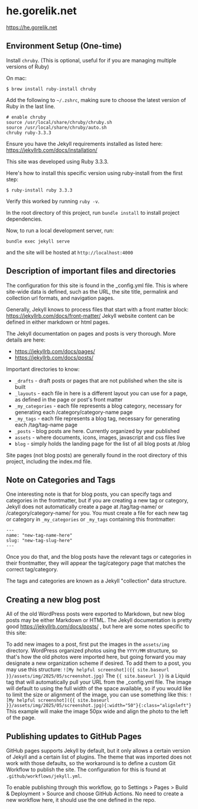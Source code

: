 # he.gorelik.net
https://he.gorelik.net

## Environment Setup (One-time)
Install `chruby`. (This is optional, useful for if you are managing multiple versions of Ruby)

On mac:
```
$ brew install ruby-install chruby
```
Add the following to `~/.zshrc`, making sure to choose the latest version of Ruby in the last line.

```
# enable chruby
source /usr/local/share/chruby/chruby.sh
source /usr/local/share/chruby/auto.sh
chruby ruby-3.3.3
```

Ensure you have the Jekyll requirements installed as listed here:
https://jekyllrb.com/docs/installation/

This site was developed using Ruby 3.3.3.

Here's how to install this specific version using ruby-install from the first step:
```
$ ruby-install ruby 3.3.3
```

Verify this worked by running `ruby -v`.

In the root directory of this project, run `bundle install` to install project dependencies.

Now, to run a local development server, run:
```
bundle exec jekyll serve
```

and the site will be hosted at `http://localhost:4000`

## Description of important files and directories
The configuration for this site is found in the _config.yml file. This is where
site-wide data is defined, such as the URL, the site title, permalink and collection url formats, and
navigation pages.

Generally, Jekyll knows to process files that start with a front matter block: https://jekyllrb.com/docs/front-matter/
Jekyll website content can be defined in either markdown or html pages.

The Jekyll documentation on pages and posts is very thorough. More details are here:
* https://jekyllrb.com/docs/pages/
* https://jekyllrb.com/docs/posts/

Important directories to know:
* `_drafts` - draft posts or pages that are not published when the site is built
* `_layouts` - each file in here is a different layout you can use for a page, as defined in the page or post's front matter
* `_my_categories` - each file represents a blog category, necessary for generating each /category/category-name page
* `_my_tags` - each file represents a blog tag, necessary for generating each /tag/tag-name page
* `_posts` - blog posts are here. Currently organized by year published
* `assets` - where documents, icons, images, javascript and css files live
* `blog` - simply holds the landing page for the list of all blog posts at /blog

Site pages (not blog posts) are generally found in the root directory of this project, including the index.md file.

## Note on Categories and Tags

One interesting note is that for blog posts, you can specify tags and categories in the frontmatter, but if you
are creating a new tag or category, Jekyll does not automatically create a page at /tag/tag-name/
or /category/category-name/ for you.  You must create a file for each new tag or category in
`_my_categories` or `_my_tags` containing this frontmatter:
```
---
name: "new-tag-name-here"
slug: "new-tag-slug-here"
---
```
Once you do that, and the blog posts have the relevant tags or categories in their frontmatter,
they will appear the tag/category page that matches the correct tag/category.

The tags and categories are known as a Jekyll "collection" data structure.

## Creating a new blog post
All of the old WordPress posts were exported to Markdown, but new blog posts may be either Markdown or HTML. The Jekyll documentation
is pretty good https://jekyllrb.com/docs/posts/ , but here are some notes specific to this site:

To add new images to a post, first put the images in the `assets/img` directory. WordPress organized photos using the
`YYYY/MM` structure, so that's how the old photos were imported here, but going forward you may designate a new organization scheme
if desired. To add them to a post, you may use this structure: `![My helpful screenshot]({{ site.baseurl }}/assets/img/2025/05/screenshot.jpg)`
The `{{ site.baseurl }}` is a Liquid tag that will automatically pull your URL from the _config.yml file.
The image will default to using the full width of the space available, so if you would like to limit the size or alignment of the image,
you can use something like this: `![My helpful screenshot]({{ site.baseurl }}/assets/img/2025/05/screenshot.jpg){:width="50"}{:class="alignleft"}`
This example will make the image 50px wide and align the photo to the left of the page.

## Publishing updates to GitHub Pages
GitHub pages supports Jekyll by default, but it only allows a certain version of Jekyll and a certain list of plugins. The theme that
was imported does not work with those defaults, so the workaround is to define a custom Git Workflow to publish the site. The configuration
for this is found at `.github/workflows/jekyll.yml`.

To enable publishing through this workflow, go to Settings > Pages > Build & Deployment > Source and choose GitHub Actions. No need to create a new
workflow here, it should use the one defined in the repo.
